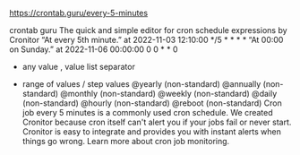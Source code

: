 https://crontab.guru/every-5-minutes

crontab guru
The quick and simple editor for cron schedule expressions by Cronitor
“At every 5th minute.”
 at 2022-11-03 12:10:00
*/5 * * * *
“At 00:00 on Sunday.”
 at 2022-11-06 00:00:00
0 0 * * 0



*	any value
,	value list separator
-	range of values
/	step values
@yearly	(non-standard)
@annually	(non-standard)
@monthly	(non-standard)
@weekly	(non-standard)
@daily	(non-standard)
@hourly	(non-standard)
@reboot	(non-standard)
Cron job every 5 minutes is a commonly used cron schedule.
We created Cronitor because cron itself can't alert you if your jobs fail or never start. Cronitor is easy to integrate and provides you with instant alerts when things go wrong.
Learn more about cron job monitoring.